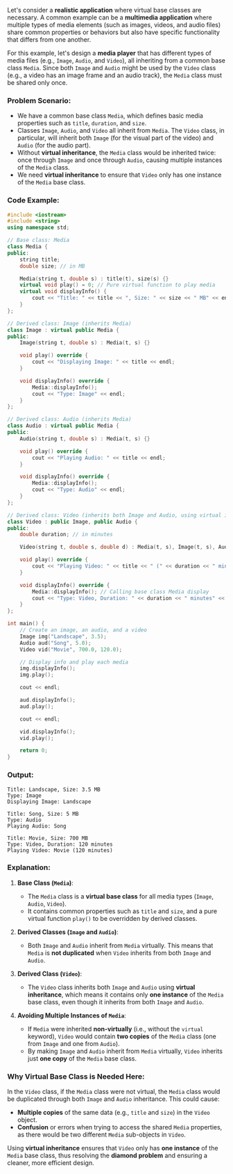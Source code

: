 Let's consider a **realistic application** where virtual base classes are necessary. A common example can be a **multimedia application** where multiple types of media elements (such as images, videos, and audio files) share common properties or behaviors but also have specific functionality that differs from one another. 

For this example, let's design a **media player** that has different types of media files (e.g., `Image`, `Audio`, and `Video`), all inheriting from a common base class `Media`. Since both `Image` and `Audio` might be used by the `Video` class (e.g., a video has an image frame and an audio track), the `Media` class must be shared only once.

### Problem Scenario:
- We have a common base class `Media`, which defines basic media properties such as `title`, `duration`, and `size`.
- Classes `Image`, `Audio`, and `Video` all inherit from `Media`. The `Video` class, in particular, will inherit both `Image` (for the visual part of the video) and `Audio` (for the audio part).
- Without **virtual inheritance**, the `Media` class would be inherited twice: once through `Image` and once through `Audio`, causing multiple instances of the `Media` class.
- We need **virtual inheritance** to ensure that `Video` only has one instance of the `Media` base class.

### Code Example:

```cpp
#include <iostream>
#include <string>
using namespace std;

// Base class: Media
class Media {
public:
    string title;
    double size; // in MB

    Media(string t, double s) : title(t), size(s) {}
    virtual void play() = 0; // Pure virtual function to play media
    virtual void displayInfo() {
        cout << "Title: " << title << ", Size: " << size << " MB" << endl;
    }
};

// Derived class: Image (inherits Media)
class Image : virtual public Media {
public:
    Image(string t, double s) : Media(t, s) {}

    void play() override {
        cout << "Displaying Image: " << title << endl;
    }

    void displayInfo() override {
        Media::displayInfo();
        cout << "Type: Image" << endl;
    }
};

// Derived class: Audio (inherits Media)
class Audio : virtual public Media {
public:
    Audio(string t, double s) : Media(t, s) {}

    void play() override {
        cout << "Playing Audio: " << title << endl;
    }

    void displayInfo() override {
        Media::displayInfo();
        cout << "Type: Audio" << endl;
    }
};

// Derived class: Video (inherits both Image and Audio, using virtual inheritance)
class Video : public Image, public Audio {
public:
    double duration; // in minutes

    Video(string t, double s, double d) : Media(t, s), Image(t, s), Audio(t, s), duration(d) {}

    void play() override {
        cout << "Playing Video: " << title << " (" << duration << " minutes)" << endl;
    }

    void displayInfo() override {
        Media::displayInfo(); // Calling base class Media display
        cout << "Type: Video, Duration: " << duration << " minutes" << endl;
    }
};

int main() {
    // Create an image, an audio, and a video
    Image img("Landscape", 3.5);
    Audio aud("Song", 5.0);
    Video vid("Movie", 700.0, 120.0);

    // Display info and play each media
    img.displayInfo();
    img.play();

    cout << endl;

    aud.displayInfo();
    aud.play();

    cout << endl;

    vid.displayInfo();
    vid.play();

    return 0;
}
```

### Output:

```
Title: Landscape, Size: 3.5 MB
Type: Image
Displaying Image: Landscape

Title: Song, Size: 5 MB
Type: Audio
Playing Audio: Song

Title: Movie, Size: 700 MB
Type: Video, Duration: 120 minutes
Playing Video: Movie (120 minutes)
```

### Explanation:

1. **Base Class (`Media`)**:
   - The `Media` class is a **virtual base class** for all media types (`Image`, `Audio`, `Video`).
   - It contains common properties such as `title` and `size`, and a pure virtual function `play()` to be overridden by derived classes.

2. **Derived Classes (`Image` and `Audio`)**:
   - Both `Image` and `Audio` inherit from `Media` virtually. This means that `Media` is **not duplicated** when `Video` inherits from both `Image` and `Audio`.

3. **Derived Class (`Video`)**:
   - The `Video` class inherits both `Image` and `Audio` using **virtual inheritance**, which means it contains only **one instance** of the `Media` base class, even though it inherits from both `Image` and `Audio`.

4. **Avoiding Multiple Instances of `Media`**:
   - If `Media` were inherited **non-virtually** (i.e., without the `virtual` keyword), `Video` would contain **two copies** of the `Media` class (one from `Image` and one from `Audio`).
   - By making `Image` and `Audio` inherit from `Media` virtually, `Video` inherits just **one copy** of the `Media` base class.

### Why Virtual Base Class is Needed Here:

In the `Video` class, if the `Media` class were not virtual, the `Media` class would be duplicated through both `Image` and `Audio` inheritance. This could cause:
- **Multiple copies** of the same data (e.g., `title` and `size`) in the `Video` object.
- **Confusion** or errors when trying to access the shared `Media` properties, as there would be two different `Media` sub-objects in `Video`.

Using **virtual inheritance** ensures that `Video` only has **one instance** of the `Media` base class, thus resolving the **diamond problem** and ensuring a cleaner, more efficient design.